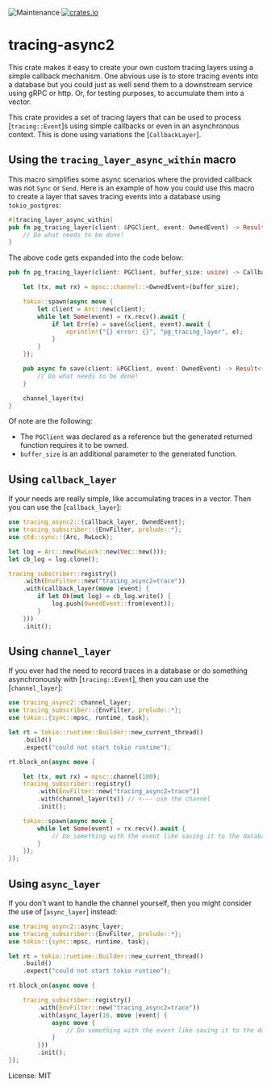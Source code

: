 ![Maintenance](https://img.shields.io/badge/maintenance-activly--developed-brightgreen.svg)
[![crates.io](https://img.shields.io/crates/v/tracing-async2-macros)](https://crates.io/crates/tracing-async2-macros)

# tracing-async2

This crate makes it easy to create your own custom tracing layers using a
simple callback mechanism. One abvious use is to store tracing events into
a database but you could just as well send them to a downstream service
using gRPC or http. Or, for testing purposes, to accumulate them into a
vector.

This crate provides a set of tracing layers that can be used to process
[`tracing::Event`]s using simple callbacks or even in an asynchronous
context. This is done using variations the [`CallbackLayer`].


## Using the `tracing_layer_async_within` macro

This macro simplifies some async scenarios where the provided callback was
not `Sync` or `Send`. Here is an example of how you could use this macro to
create a layer that saves tracing events into a database using `tokio_postgres`:

```rust
#[tracing_layer_async_within]
pub fn pg_tracing_layer(client: &PGClient, event: OwnedEvent) -> Result<(), tokio_postgres::Error> {
    // Do what needs to be done!
}
```

The above code gets expanded into the code below:

```rust
pub fn pg_tracing_layer(client: PGClient, buffer_size: usize) -> CallbackLayer {

    let (tx, mut rx) = mpsc::channel::<OwnedEvent>(buffer_size);

    tokio::spawn(async move {
        let client = Arc::new(client);
        while let Some(event) = rx.recv().await {
            if let Err(e) = save(&client, event).await {
                eprintln!("{} error: {}", "pg_tracing_layer", e);
            }
        }
    });

    pub async fn save(client: &PGClient, event: OwnedEvent) -> Result<(), tokio_postgres::Error> {
        // Do what needs to be done!
    }

    channel_layer(tx)
}
```

Of note are the following:
- The `PGClient` was declared as a reference but the generated returned function requires it to be owned.
- `buffer_size` is an additional parameter to the generated function.



## Using `callback_layer`

If your needs are really simple, like accumulating traces in a vector.
Then you can use the [`callback_layer`]:

```rust
use tracing_async2::{callback_layer, OwnedEvent};
use tracing_subscriber::{EnvFilter, prelude::*};
use std::sync::{Arc, RwLock};

let log = Arc::new(RwLock::new(Vec::new()));
let cb_log = log.clone();

tracing_subscriber::registry()
    .with(EnvFilter::new("tracing_async2=trace"))
    .with(callback_layer(move |event| {
        if let Ok(mut log) = cb_log.write() {
            log.push(OwnedEvent::from(event));
        }
    }))
    .init();
```


## Using `channel_layer`

If you ever had the need to record traces in a database or do something
asynchronously with [`tracing::Event`], then you can use the
[`channel_layer`]:

```rust
use tracing_async2::channel_layer;
use tracing_subscriber::{EnvFilter, prelude::*};
use tokio::{sync::mpsc, runtime, task};

let rt = tokio::runtime::Builder::new_current_thread()
    .build()
    .expect("could not start tokio runtime");

rt.block_on(async move {

    let (tx, mut rx) = mpsc::channel(100);
    tracing_subscriber::registry()
        .with(EnvFilter::new("tracing_async2=trace"))
        .with(channel_layer(tx)) // <--- use the channel
        .init();

    tokio::spawn(async move {
        while let Some(event) = rx.recv().await {
            // Do something with the event like saving it to the database.
        }
    });
});
```

## Using `async_layer`

If you don't want to handle the channel yourself, then you might consider
the use of [`async_layer`] instead:

```rust
use tracing_async2::async_layer;
use tracing_subscriber::{EnvFilter, prelude::*};
use tokio::{sync::mpsc, runtime, task};

let rt = tokio::runtime::Builder::new_current_thread()
    .build()
    .expect("could not start tokio runtime");

rt.block_on(async move {

    tracing_subscriber::registry()
        .with(EnvFilter::new("tracing_async2=trace"))
        .with(async_layer(16, move |event| {
            async move {
                // Do something with the event like saving it to the database.
            }
        }))
        .init();
});
```


License: MIT
